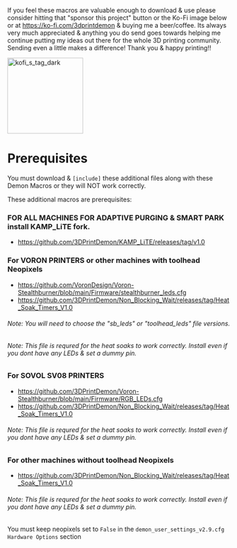 
If you feel these macros are valuable enough to download & use please consider hitting that "sponsor this project" button or the Ko-Fi image below or at https://ko-fi.com/3dprintdemon & buying me a beer/coffee. Its always very much appreciated & anything you do send goes towards helping me continue putting my ideas out there for the whole 3D printing community. Sending even a little makes a difference! Thank you & happy printing!!

[<img width="171" alt="kofi_s_tag_dark" src="https://github.com/3DPrintDemon/Demon_Klipper_Essentials_Unified/assets/122202359/08473899-563b-4b4d-9409-5e6602d6ec44">](https://ko-fi.com/3dprintdemon)

# Prerequisites
You must download & `[include]` these additional files along with these Demon Macros or they will NOT work correctly.

These additional macros are prerequisites:

### **FOR ALL MACHINES FOR ADAPTIVE PURGING & SMART PARK install KAMP_LiTE fork.**
- https://github.com/3DPrintDemon/KAMP_LiTE/releases/tag/v1.0

### **For VORON PRINTERS or other machines with toolhead Neopixels**
- https://github.com/VoronDesign/Voron-Stealthburner/blob/main/Firmware/stealthburner_leds.cfg
- https://github.com/3DPrintDemon/Non_Blocking_Wait/releases/tag/Heat_Soak_Timers_V1.0
  
###### Note: You will need to choose the "sb_leds" or "toolhead_leds" file versions. 

###### Note: This file is requred for the heat soaks to work correctly. Install even if you dont have any LEDs & set a dummy pin.

### **For SOVOL SV08 PRINTERS**
- https://github.com/3DPrintDemon/Voron-Stealthburner/blob/main/Firmware/RGB_LEDs.cfg
- https://github.com/3DPrintDemon/Non_Blocking_Wait/releases/tag/Heat_Soak_Timers_V1.0
  
###### Note: This file is requred for the heat soaks to work correctly. Install even if you dont have any LEDs & set a dummy pin.

### **For other machines without toolhead Neopixels**
- https://github.com/3DPrintDemon/Non_Blocking_Wait/releases/tag/Heat_Soak_Timers_V1.0
  
###### Note: This file is requred for the heat soaks to work correctly. Install even if you dont have any LEDs & set a dummy pin.

You must keep neopixels set to `False` in the `demon_user_settings_v2.9.cfg` `Hardware Options` section

